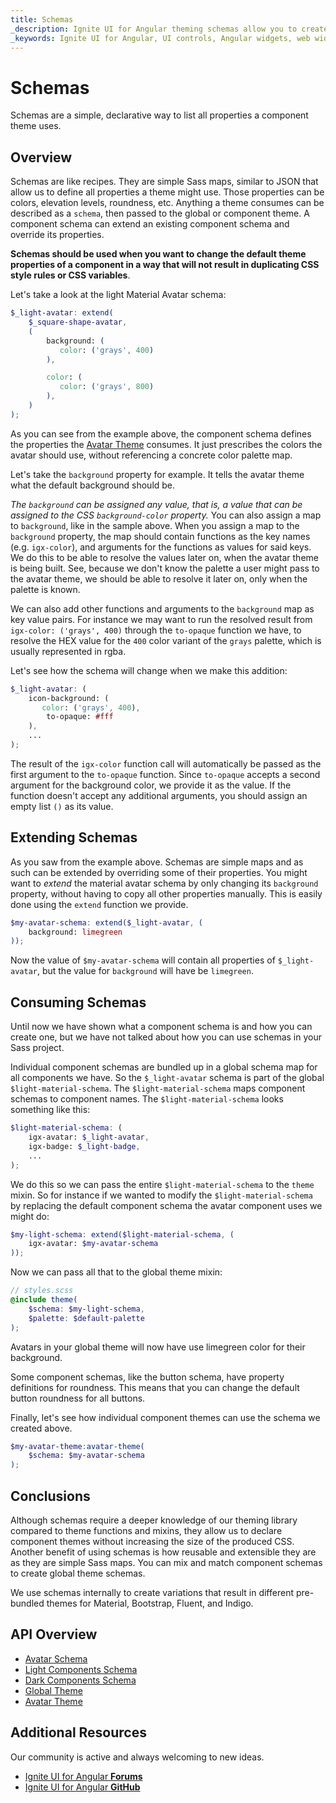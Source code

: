 ```yaml
---
title: Schemas
_description: Ignite UI for Angular theming schemas allow you to create recipes for component themes.
_keywords: Ignite UI for Angular, UI controls, Angular widgets, web widgets, UI widgets, Angular, Native Angular Components Suite, Native Angular Controls, Native Angular Components Library 
---
```


# Schemas
<p class="highlight">Schemas are a simple, declarative way to list all properties a component theme uses.</p>

<div class="divider--half"></div>

## Overview
Schemas are like recipes. They are simple Sass maps, similar to JSON that allow us to define all properties a theme might use. Those properties can be colors, elevation levels, roundness, etc. Anything a theme consumes can be described as a `schema`, then passed to the global or component theme. A component schema can extend an existing component schema and override its properties.

**Schemas should be used when you want to change the default theme properties of a component in a way that will not result in duplicating CSS style rules or CSS variables**.

Let's take a look at the light Material Avatar schema:

```scss
$_light-avatar: extend(
    $_square-shape-avatar,
    (
        background: (
           color: ('grays', 400)
        ),

        color: (
           color: ('grays', 800)
        ),
    )
);
```

As you can see from the example above, the component schema defines the properties the [Avatar Theme]({environment:sassApiUrl}/index.html#function-avatar-theme) consumes. It just prescribes the colors the avatar should use, without referencing a concrete color palette map.

Let's take the `background` property for example. It tells the avatar theme what the default background should be. 

*The `background` can be assigned any value, that is, a value that can be assigned to the CSS `background-color` property.* You can also assign a map to `background`, like in the sample above. When you assign a map to the `background` property, the map should contain functions as the key names (e.g. `igx-color`), and arguments for the functions as values for said keys. We do this to be able to resolve the values later on, when the avatar theme is being built. See, because we don't know the palette a user might pass to the avatar theme, we should be able to resolve it later on, only when the palette is known.

We can also add other functions and arguments to the `background` map as key value pairs. For instance we may want to run the resolved result from `igx-color: ('grays', 400)` through the `to-opaque` function we have, to resolve the HEX value for the `400` color variant of the `grays` palette, which is usually represented in rgba. 

Let's see how the schema will change when we make this addition:

```scss
$_light-avatar: (
    icon-background: (
       color: ('grays', 400),
        to-opaque: #fff
    ),
    ...
);
```

The result of the `igx-color` function call will automatically be passed as the first argument to the `to-opaque` function. Since `to-opaque` accepts a second argument for the background color, we provide it as the value. If the function doesn't accept any additional arguments, you should assign an empty list `()` as its value.

<div class="divider--half"></div>

## Extending Schemas
As you saw from the example above. Schemas are simple maps and as such can be extended by overriding some of their properties. You might want to _extend_ the material avatar schema by only changing its `background` property, without having to copy all other properties manually. This is easily done using the `extend` function we provide.

```scss
$my-avatar-schema: extend($_light-avatar, (
    background: limegreen
));
```

Now the value of `$my-avatar-schema` will contain all properties of `$_light-avatar`, but the value for `background` will have be `limegreen`.

## Consuming Schemas
Until now we have shown what a component schema is and how you can create one, but we have not talked about how you can use schemas in your Sass project. 

Individual component schemas are bundled up in a global schema map for all components we have. So the `$_light-avatar` schema is part of the global `$light-material-schema`. The `$light-material-schema` maps component schemas to component names. The `$light-material-schema` looks something like this:

```scss
$light-material-schema: (
    igx-avatar: $_light-avatar,
    igx-badge: $_light-badge,
    ...
);
```

We do this so we can pass the entire `$light-material-schema` to the `theme` mixin. So for instance if we wanted to modify the `$light-material-schema` by replacing the default component schema the avatar component uses we might do:

```scss
$my-light-schema: extend($light-material-schema, (
    igx-avatar: $my-avatar-schema
));
```

Now we can pass all that to the global theme mixin:

```scss
// styles.scss
@include theme(
    $schema: $my-light-schema,
    $palette: $default-palette
);
```

Avatars in your global theme will now have use limegreen color for their background.

Some component schemas, like the button schema, have property definitions for roundness. This means that you can change the default button roundness for all buttons.

Finally, let's see how individual component themes can use the schema we created above.

```scss
$my-avatar-theme:avatar-theme(
    $schema: $my-avatar-schema
);
```

## Conclusions

Although schemas require a deeper knowledge of our theming library compared to theme functions and mixins, they allow us to declare component themes without increasing the size of the produced CSS. Another benefit of using schemas is how reusable and extensible they are as they are simple Sass maps. You can mix and match component schemas to create global theme schemas.

We use schemas internally to create variations that result in different pre-bundled themes for Material, Bootstrap, Fluent, and Indigo.

## API Overview
* [Avatar Schema]({environment:sassApiUrl}/index.html#variable-_light-avatar)
* [Light Components Schema]({environment:sassApiUrl}/index.html#variable-light-schema)
* [Dark Components Schema]({environment:sassApiUrl}/index.html#variable-dark-schema)
* [Global Theme]({environment:sassApiUrl}/index.html#mixin-theme)
* [Avatar Theme]({environment:sassApiUrl}/index.html#function-avatar-theme)

## Additional Resources
<div class="divider--half"></div>

Our community is active and always welcoming to new ideas.
* [Ignite UI for Angular **Forums**](https://www.infragistics.com/community/forums/f/ignite-ui-for-angular)
* [Ignite UI for Angular **GitHub**](https://github.com/IgniteUI/igniteui-angular)

